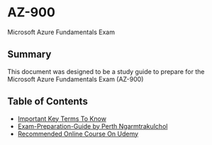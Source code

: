 # AZ-900
Microsoft Azure Fundamentals Exam
## Summary
This document was designed to be a study guide to prepare for the Microsoft Azure Fundamentals Exam (AZ-900)

## Table of Contents

* [Important Key Terms To Know]()
* [Exam-Preparation-Guide by Perth Ngarmtrakulchol](https://medium.com/weareservian/azure-az-900-exam-preparation-guide-how-to-pass-in-3-days-dabf5534507a)
* [Recommended Online Course On Udemy](https://www.udemy.com/course/microsoft-azure-beginners-guide/)
